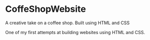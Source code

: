 # CoffeShopWebsite
A creative take on a coffee shop. Built using HTML and CSS

One of my first attempts at building websites using HTML and CSS. 
